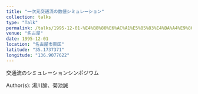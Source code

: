 ```yaml
---
title: "一次元交通流の数値シミュレーション"
collection: talks
type: "Talk"
permalink: /talks/1995-12-01-%E4%B8%80%E6%AC%A1%E5%85%83%E4%BA%A4%E9%80%9A%E6%B5%81%E3%81%AE%E6%95%B0%E5%80%A4%E3%82%B7%E3%83%9F%E3%83%A5%E3%83%AC%E3%83%BC%E3%82%B7%E3%83%A7%E3%83%B3
venue: "名古屋"
date: 1995-12-01
location: "名古屋市東区"
latitude: "35.1737371"
longitude: "136.9077622"
---
```


交通流のシミュレーションシンポジウム

Author(s): 湯川諭、菊池誠
